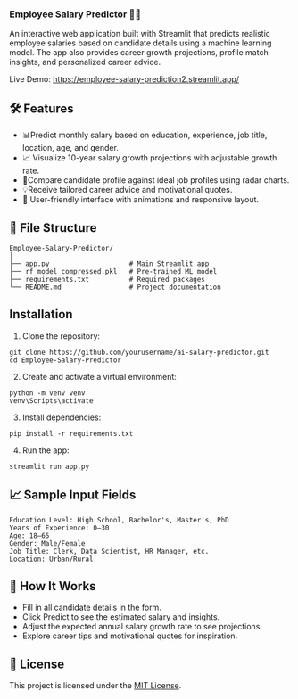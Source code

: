 ### Employee Salary Predictor 💼💸
An interactive web application built with Streamlit that predicts realistic employee salaries based on candidate details using a machine learning model. The app also provides career growth projections, profile match insights, and personalized career advice.

Live Demo: https://employee-salary-prediction2.streamlit.app/


## 🛠️ Features

- 📊Predict monthly salary based on education, experience, job title, location, age, and gender.
- 📈 Visualize 10-year salary growth projections with adjustable growth rate.
- 📌Compare candidate profile against ideal job profiles using radar charts.
- 💡Receive tailored career advice and motivational quotes.
- 🎨 User-friendly interface with animations and responsive layout.

## 📁 File Structure
```
Employee-Salary-Predictor/
│
├── app.py                    # Main Streamlit app
├── rf_model_compressed.pkl   # Pre-trained ML model
├── requirements.txt          # Required packages
└── README.md                 # Project documentation
```

## Installation
1. Clone the repository:
```
git clone https://github.com/yourusername/ai-salary-predictor.git
cd Employee-Salary-Predictor
```
2. Create and activate a virtual environment:
```
python -m venv venv
venv\Scripts\activate
```
3. Install dependencies:
```
pip install -r requirements.txt
```
4. Run the app:
```
streamlit run app.py
```
## 📈 Sample Input Fields
```
Education Level: High School, Bachelor's, Master's, PhD
Years of Experience: 0–30
Age: 18–65
Gender: Male/Female
Job Title: Clerk, Data Scientist, HR Manager, etc.
Location: Urban/Rural
```

## 🧠 How It Works
- Fill in all candidate details in the form.
- Click Predict to see the estimated salary and insights.
- Adjust the expected annual salary growth rate to see projections.
- Explore career tips and motivational quotes for inspiration.


## 📜 License    
This project is licensed under the [MIT License](LICENSE).


